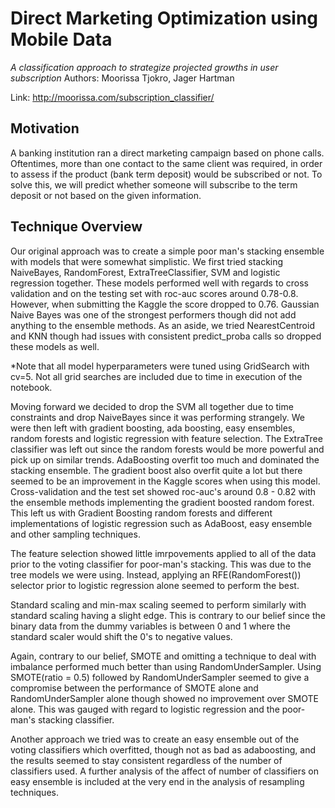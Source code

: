 # Direct Marketing Optimization using Mobile Data
*A classification approach to strategize projected growths in user subscription*
Authors: Moorissa Tjokro, Jager Hartman

Link: http://moorissa.com/subscription_classifier/

## Motivation
A banking institution ran a direct marketing campaign based on phone calls. Oftentimes, more than one contact to the same client was required, in order to assess if the product (bank term deposit) would be subscribed or not. To solve this, we will predict whether someone will subscribe to the term deposit or not based on the given information.

## Technique Overview

<p>Our original approach was to create a simple poor man's stacking ensemble with models that were somewhat simplistic. We first tried stacking NaiveBayes, RandomForest, ExtraTreeClassifier, SVM and logistic regression together. These models performed well with regards to cross validation and on the testing set with roc-auc scores around 0.78-0.8. However, when submitting the Kaggle the score dropped to 0.76. Gaussian Naive Bayes was one of the strongest performers though did not add anything to the ensemble methods. As an aside, we tried NearestCentroid and KNN though had issues with consistent predict_proba calls so dropped these models as well.</p>

<p>*Note that all model hyperparameters were tuned using GridSearch with cv=5. Not all grid searches are included due to time in execution of the notebook.</p>

<p>Moving forward we decided to drop the SVM all together due to time constraints and drop NaiveBayes since it was performing strangely. We were then left with gradient boosting, ada boosting, easy ensembles, random forests and logistic regression with feature selection. The ExtraTree classifier was left out since the random forests would be more powerful and pick up on similar trends. AdaBoosting overfit too much and dominated the stacking ensemble. The gradient boost also overfit quite a lot but there seemed to be an improvement in the Kaggle scores when using this model. Cross-validation and the test set showed roc-auc's around 0.8 - 0.82 with the ensemble methods implementing the gradient boosted random forest. This left us with Gradient Boosting random forests and different implementations of logistic regression such as AdaBoost, easy ensemble and other sampling techniques.</p>

<p>The feature selection showed little imrpovements applied to all of the data prior to the voting classifier for poor-man's stacking. This was due to the tree models we were using. Instead, applying an RFE(RandomForest()) selector prior to logistic regression alone seemed to perform the best.</p>

<p>Standard scaling and min-max scaling seemed to perform similarly with standard scaling having a slight edge. This is contrary to our belief since the binary data from the dummy variables is between 0 and 1 where the standard scaler would shift the 0's to negative values.</p>

<p>Again, contrary to our belief, SMOTE and omitting a technique to deal with imbalance performed much better than using RandomUnderSampler. Using SMOTE(ratio = 0.5) followed by RandomUnderSampler seemed to give a compromise between the performance of SMOTE alone and RandomUnderSampler alone though showed no improvement over SMOTE alone. This was gauged with regard to logistic regression and the poor-man's stacking classifier.</p>

<p>Another approach we tried was to create an easy ensemble out of the voting classifiers which overfitted, though not as bad as adaboosting, and the results seemed to stay consistent regardless of the number of classifiers used. A further analysis of the affect of number of classifiers on easy ensemble is included at the very end in the analysis of resampling techniques.</p>


